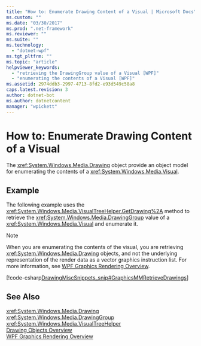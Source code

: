 ```yaml
---
title: "How to: Enumerate Drawing Content of a Visual | Microsoft Docs"
ms.custom: ""
ms.date: "03/30/2017"
ms.prod: ".net-framework"
ms.reviewer: ""
ms.suite: ""
ms.technology: 
  - "dotnet-wpf"
ms.tgt_pltfrm: ""
ms.topic: "article"
helpviewer_keywords: 
  - "retrieving the DrawingGroup value of a Visual [WPF]"
  - "enumerating the contents of a Visual [WPF]"
ms.assetid: 2974ddb3-2997-4713-8fd2-e93d549c58a8
caps.latest.revision: 3
author: dotnet-bot
ms.author: dotnetcontent
manager: "wpickett"
---
```

# How to: Enumerate Drawing Content of a Visual
The <xref:System.Windows.Media.Drawing> object provide an object model for enumerating the contents of a <xref:System.Windows.Media.Visual>.  
  
## Example  
 The following example uses the <xref:System.Windows.Media.VisualTreeHelper.GetDrawing%2A> method to retrieve the <xref:System.Windows.Media.DrawingGroup> value of a <xref:System.Windows.Media.Visual> and enumerate it.  
  
> [!NOTE]
>  When you are enumerating the contents of the visual, you are retrieving <xref:System.Windows.Media.Drawing> objects, and not the underlying representation of the render data as a vector graphics instruction list. For more information, see [WPF Graphics Rendering Overview](../../../../docs/framework/wpf/graphics-multimedia/wpf-graphics-rendering-overview.md).  
  
 [!code-csharp[DrawingMiscSnippets_snip#GraphicsMMRetrieveDrawings](../../../../samples/snippets/csharp/VS_Snippets_Wpf/DrawingMiscSnippets_snip/CSharp/EnumerateDrawingsExample.xaml.cs#graphicsmmretrievedrawings)]  
  
## See Also  
 <xref:System.Windows.Media.Drawing>   
 <xref:System.Windows.Media.DrawingGroup>   
 <xref:System.Windows.Media.VisualTreeHelper>   
 [Drawing Objects Overview](../../../../docs/framework/wpf/graphics-multimedia/drawing-objects-overview.md)   
 [WPF Graphics Rendering Overview](../../../../docs/framework/wpf/graphics-multimedia/wpf-graphics-rendering-overview.md)